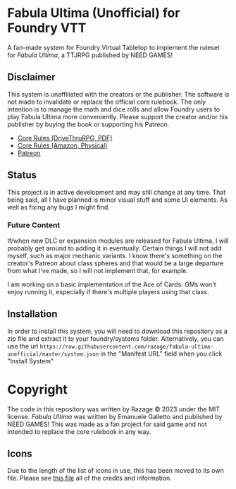 # Fabula Ultima (Unofficial) for Foundry VTT

A fan-made system for Foundry Virtual Tabletop to implement the ruleset for _Fabula Ultima_, a TTJRPG published by NEED GAMES!

## Disclaimer

This system is unaffiliated with the creators or the publisher. The software is not made to invalidate or replace the official core rulebook. The only intention is to manage the math and dice rolls and allow Foundry users to play Fabula Ultima more conveniently. Please support the creator and/or his publisher by buying the book or supporting his Patreon.

-   [Core Rules (DriveThruRPG, PDF)](https://www.drivethrurpg.com/product/410108/Fabula-Ultima-TTJRPG)
-   [Core Rules (Amazon, Physical)](https://www.amazon.com/dp/B0C34VZ87R)
-   [Patreon](https://www.patreon.com/roosterema)

## Status

This project is in active development and may still change at any time. That being said, all I have planned is minor visual stuff and some UI elements. As well as fixing any bugs I might find.

### Future Content

If/when new DLC or expansion modules are released for Fabula Ultima, I will probably get around to adding it in eventually. Certain things I will not add myself, such as major mechanic variants. I know there's something on the creator's Patreon about class spheres and that would be a large departure from what I've made, so I will not implement that, for example.

I am working on a basic implementation of the Ace of Cards. GMs won't enjoy running it, especially if there's multiple players using that class.

## Installation

In order to install this system, you will need to download this repository as a zip file and extract it to your foundry/systems folder. Alternatively, you can use the url `https://raw.githubusercontent.com/razage/fabula-ultima-unofficial/master/system.json` in the "Manifest URL" field when you click "Install System"

# Copyright

The code in this repository was written by Razage &copy; 2023 under the MIT license. _Fabula Ultima_ was written by Emanuele Galletto and published by NEED GAMES! This was made as a fan project for said game and not intended to replace the core rulebook in any way.

## Icons

Due to the length of the list of icons in use, this has been moved to its own file. Please see [this file](./COPYRIGHT.md) all of the credits and information.
